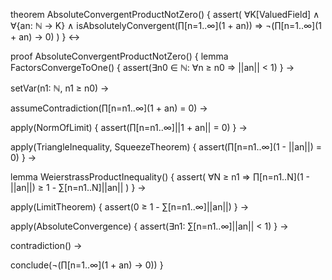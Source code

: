 theorem AbsoluteConvergentProductNotZero() {
  assert(
    ∀K[ValuedField] ∧
    ∀{an: ℕ → K} ∧
    isAbsolutelyConvergent(∏[n=1..∞](1 + an)) ⇒
    ¬(∏[n=1..∞](1 + an) → 0)
  )
} ↔

proof AbsoluteConvergentProductNotZero() {
  lemma FactorsConvergeToOne() {
    assert(∃n0 ∈ ℕ: ∀n ≥ n0 ⇒ ||an|| < 1)
  } →
  
  setVar(n1: ℕ, n1 ≥ n0) →
  
  assumeContradiction(∏[n=n1..∞](1 + an) = 0) →
  
  apply(NormOfLimit) {
    assert(∏[n=n1..∞]||1 + an|| = 0)
  } →
  
  apply(TriangleInequality, SqueezeTheorem) {
    assert(∏[n=n1..∞](1 - ||an||) = 0)
  } →
  
  lemma WeierstrassProductInequality() {
    assert(
      ∀N ≥ n1 ⇒
      ∏[n=n1..N](1 - ||an||) ≥ 1 - ∑[n=n1..N]||an||
    )
  } →
  
  apply(LimitTheorem) {
    assert(0 ≥ 1 - ∑[n=n1..∞]||an||)
  } →
  
  apply(AbsoluteConvergence) {
    assert(∃n1: ∑[n=n1..∞]||an|| < 1)
  } →
  
  contradiction() →
  
  conclude(¬(∏[n=1..∞](1 + an) → 0))
}